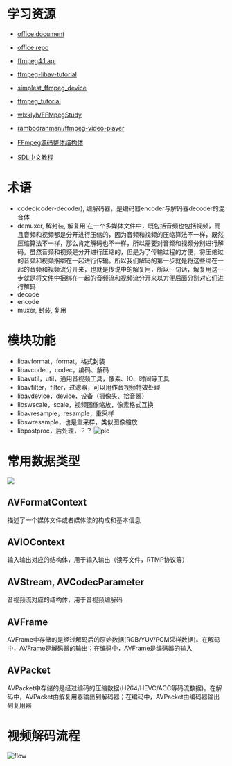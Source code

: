 # 学习资源
- [office document](https://ffmpeg.org/documentation.html)
- [office repo](https://github.com/FFmpeg/FFmpeg)
- [ffmpeg4.1 api](https://ffmpeg.org/doxygen/4.1/index.html)
- [ffmpeg-libav-tutorial](https://github.com/leandromoreira/ffmpeg-libav-tutorial)
- [simplest_ffmpeg_device](https://github.com/leixiaohua1020/simplest_ffmpeg_device)
- [ffmpeg_tutorial](https://github.com/loupus/ffmpeg_tutorial)
- [wlxklyh/FFMpegStudy](https://github.com/wlxklyh/FFMpegStudy)
- [rambodrahmani/ffmpeg-video-player](https://github.com/rambodrahmani/ffmpeg-video-player)


- [FFmpeg源码整体结构体](https://zhuanlan.zhihu.com/p/143195044)
- [SDL中文教程](http://tjumyk.github.io/sdl-tutorial-cn/contents.html)
# 术语
- codec(coder-decoder), 编解码器，是编码器encoder与解码器decoder的混合体
- demuxer, 解封装, 解复用
    在一个多媒体文件中，既包括音频也包括视频，而且音频和视频都是分开进行压缩的，因为音频和视频的压缩算法不一样，既然压缩算法不一样，那么肯定解码也不一样，所以需要对音频和视频分别进行解码。虽然音频和视频是分开进行压缩的，但是为了传输过程的方便，将压缩过的音频和视频捆绑在一起进行传输。所以我们解码的第一步就是将这些绑在一起的音频和视频流分开来，也就是传说中的解复用，所以一句话，解复用这一步就是将文件中捆绑在一起的音频流和视频流分开来以方便后面分别对它们进行解码
- decode
- encode
- muxer, 封装, 复用


# 模块功能
- libavformat，format，格式封装
- libavcodec，codec，编码、解码
- libavutil，util，通用音视频工具，像素、IO、时间等工具
- libavfilter，filter，过滤器，可以用作音视频特效处理
- libavdevice，device，设备（摄像头、拾音器）
- libswscale，scale，视频图像缩放，像素格式互换
- libavresample，resample，重采样
- libswresample，也是重采样，类似图像缩放
- libpostproc，后处理，？？
![pic](https://pic4.zhimg.com/80/v2-0587c276a49b615f8845a4a8b564849b_720w.jpg)

# 常用数据类型
![](https://upload-images.jianshu.io/upload_images/2048812-961d95f534381a19.png?imageMogr2/auto-orient/strip|imageView2/2/w/1200/format/webp)

## AVFormatContext
描述了一个媒体文件或者媒体流的构成和基本信息

## AVIOContext
输入输出对应的结构体，用于输入输出（读写文件，RTMP协议等）

## AVStream, AVCodecParameter
音视频流对应的结构体，用于音视频编解码

## AVFrame
AVFrame中存储的是经过解码后的原始数据(RGB/YUV/PCM采样数据)。在解码中，AVFrame是解码器的输出；在编码中，AVFrame是编码器的输入

## AVPacket
AVPacket中存储的是经过编码的压缩数据(H264/HEVC/ACC等码流数据)。在解码中，AVPacket由解复用器输出到解码器；在编码中，AVPacket由编码器输出到复用器



# 视频解码流程
![flow](https://raw.githubusercontent.com/leandromoreira/ffmpeg-libav-tutorial/master/img/decoding.png)
